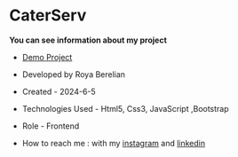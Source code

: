 # CaterServ


**You can see information about my project**



- [Demo Project](https://royaberelian.github.io/Popup/)

- Developed by Roya Berelian

- Created - 2024-6-5

- Technologies Used - Html5, Css3, JavaScript ,Bootstrap

- Role - Frontend

- How to reach me : with my [instagram](https://www.instagram.com/berelian.web) and [linkedin](https://www.linkedin.com/in/RoyaBerelian)
